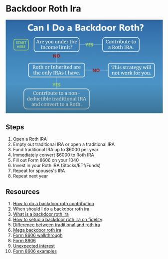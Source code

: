 # Backdoor Roth Ira

![can-i-do-a-backdoor-roth](./can-i-do-a-backdoor-roth-v1.png)

## Steps

1. Open a Roth IRA  
2. Empty out traditional IRA or open a traditional IRA
3. Fund traditional IRA up to $6000 per year
4. Immediately convert $6000 to Roth IRA
5. Fill out Form 8606 on your 1040
6. Invest in your Roth IRA (Stocks/ETf/Funds)
7. Repeat for spouses's IRA
8. Repeat next year

## Resources

1. [How to do a backdoor roth contribution](https://www.youtube.com/watch?v=qaLJIesQJEo)
2. [When should I do a backdoor roth ira](https://www.youtube.com/watch?v=0Bdt0T-C0RI)
3. [What is a backdoor roth ira](https://www.youtube.com/watch?v=7agjhld2CYA)
4. [How to setup a backdoor roth ira on fidelity](https://www.youtube.com/watch?v=lNjZRPkNY5U)
5. [Difference between traditional and roth ira](https://www.yieldstreet.com/resources/article/difference-between-roth-and-traditional-iras/?utm_source=google&utm_medium=cpc&utm_campaign=Dynamic&utm_content=IRA&gclid=CjwKCAiAsYyRBhACEiwAkJFKorYrmKFTS-4MWngkR3z2QjssRXLVReRPqBoFpBwB0XOo-bve93q5whoCRRYQAvD_BwE)
6. [Mega backdoor roth ira](https://www.youtube.com/watch?v=vnJhlez80Vc)
7. [Form 8606 walkthrough](https://www.youtube.com/watch?v=Q9V1qz2rJIQ)
8. [Form 8606](https://www.youtube.com/shorts/YgkwirvH-r0)
9. [Unexpected interest](https://www.reddit.com/r/fidelityinvestments/comments/16xh3e0/backdoor_roth_ira_unexpected_interest_in/)
10. [Form 8606 examples](https://www.youtube.com/watch?v=P47k0NsVGJA)
